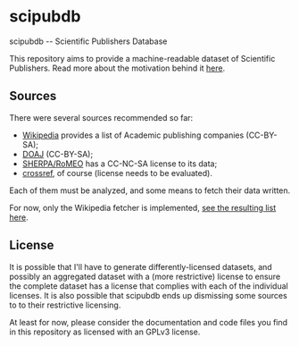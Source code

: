 scipubdb
========

scipubdb -- Scientific Publishers Database

This repository aims to provide a machine-readable dataset of Scientific Publishers.
Read more about the motivation behind it [here](https://discuss.okfn.org/t/academic-scientific-publishers-dataset/2866/6).

Sources
-------

There were several sources recommended so far:
- [Wikipedia](https://en.wikipedia.org/wiki/Category:Academic_publishing_companies) provides a list of Academic publishing companies (CC-BY-SA);
- [DOAJ](https://doaj.org/api/v1/docs) (CC-BY-SA);
- [SHERPA/RoMEO](http://www.sherpa.ac.uk/romeo/journalbrowse.php) has a CC-NC-SA license to its data;
- [crossref](https://github.com/CrossRef/rest-api-doc/blob/master/rest_api.md), of course (license needs to be evaluated).

Each of them must be analyzed, and some means to fetch their data written.

For now, only the Wikipedia fetcher is implemented, [see the resulting list here](wikipedia.txt).

License
-------

It is possible that I'll have to generate differently-licensed datasets, and possibly an aggregated dataset with a (more restrictive) license to ensure the complete dataset has a license that complies with each of the individual licenses.
It is also possible that scipubdb ends up dismissing some sources to to their restrictive licensing.

At least for now, please consider the documentation and code files you find in this repository as licensed with an GPLv3 license.
